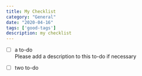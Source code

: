 ```yaml
---
title: My Checklist
category: "General"
date: "2020-04-16"
tags: ['good-tags']
description: my checklist
---
```


- [ ] a to-do  
Please add a description to this to-do if necessary

- [ ] two to-do
